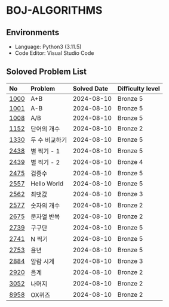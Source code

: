 # BOJ-ALGORITHMS

## Environments

- Language: Python3 (3.11.5)
- Code Editor: Visual Studio Code

## Soloved Problem List

| **No**                                                                         | **Problem**    | **Solved Date** | **Difficulty level** |
| :----------------------------------------------------------------------------- | :------------- | :-------------- | :------------------- |
| [1000](https://github.com/esaitchkim/boj-algorithms/blob/main/python3/1000.py) | A+B            | 2024-08-10      | Bronze 5             |
| [1001](https://github.com/esaitchkim/boj-algorithms/blob/main/python3/1001.py) | A-B            | 2024-08-10      | Bronze 5             |
| [1008](https://github.com/esaitchkim/boj-algorithms/blob/main/python3/1008.py) | A/B            | 2024-08-10      | Bronze 5             |
| [1152](https://github.com/esaitchkim/boj-algorithms/blob/main/python3/1152.py) | 단어의 개수    | 2024-08-10      | Bronze 2             |
| [1330](https://github.com/esaitchkim/boj-algorithms/blob/main/python3/1330.py) | 두 수 비교하기 | 2024-08-10      | Bronze 5             |
| [2438](https://github.com/esaitchkim/boj-algorithms/blob/main/python3/2438.py) | 별 찍기 - 1    | 2024-08-10      | Bronze 5             |
| [2439](https://github.com/esaitchkim/boj-algorithms/blob/main/python3/2439.py) | 별 찍기 - 2    | 2024-08-10      | Bronze 4             |
| [2475](https://github.com/esaitchkim/boj-algorithms/blob/main/python3/2475.py) | 검증수         | 2024-08-10      | Bronze 5             |
| [2557](https://github.com/esaitchkim/boj-algorithms/blob/main/python3/2557.py) | Hello World    | 2024-08-10      | Bronze 5             |
| [2562](https://github.com/esaitchkim/boj-algorithms/blob/main/python3/2562.py) | 최댓값         | 2024-08-10      | Bronze 3             |
| [2577](https://github.com/esaitchkim/boj-algorithms/blob/main/python3/2577.py) | 숫자의 개수    | 2024-08-10      | Bronze 2             |
| [2675](https://github.com/esaitchkim/boj-algorithms/blob/main/python3/2675.py) | 문자열 반복    | 2024-08-10      | Bronze 2             |
| [2739](https://github.com/esaitchkim/boj-algorithms/blob/main/python3/2739.py) | 구구단         | 2024-08-10      | Bronze 5             |
| [2741](https://github.com/esaitchkim/boj-algorithms/blob/main/python3/2741.py) | N 찍기         | 2024-08-10      | Bronze 5             |
| [2753](https://github.com/esaitchkim/boj-algorithms/blob/main/python3/2753.py) | 윤년           | 2024-08-10      | Bronze 5             |
| [2884](https://github.com/esaitchkim/boj-algorithms/blob/main/python3/2884.py) | 알람 시계      | 2024-08-10      | Bronze 3             |
| [2920](https://github.com/esaitchkim/boj-algorithms/blob/main/python3/2920.py) | 음계           | 2024-08-10      | Bronze 2             |
| [3052](https://github.com/esaitchkim/boj-algorithms/blob/main/python3/3052.py) | 나머지         | 2024-08-10      | Bronze 2             |
| [8958](https://github.com/esaitchkim/boj-algorithms/blob/main/python3/8958.py) | OX퀴즈         | 2024-08-10      | Bronze 2             |
